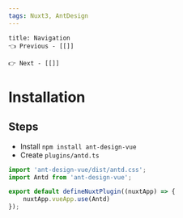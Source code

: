 ```yaml
---
tags: Nuxt3, AntDesign
---
```


```ad-example
title: Navigation
👈 Previous - [[]]

👉 Next - [[]]
```

# Installation
## Steps
- Install `npm install ant-design-vue` 
- Create `plugins/antd.ts`
```ts
import 'ant-design-vue/dist/antd.css';
import Antd from 'ant-design-vue';

export default defineNuxtPlugin((nuxtApp) => {
	nuxtApp.vueApp.use(Antd)
});
```

